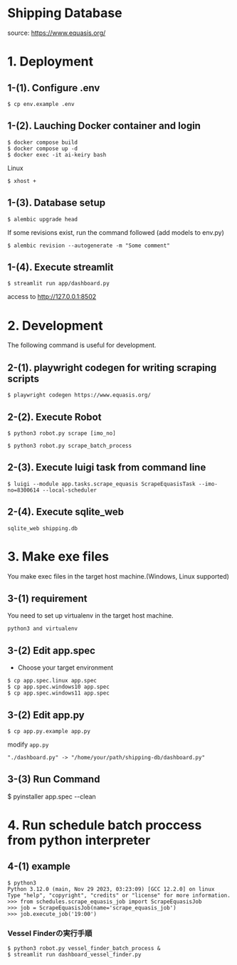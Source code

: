 # Shipping Database

source: https://www.equasis.org/

# 1. Deployment

## 1-(1). Configure .env

```
$ cp env.example .env
```

## 1-(2). Lauching Docker container and login

```
$ docker compose build
$ docker compose up -d
$ docker exec -it ai-keiry bash
```

Linux
```
$ xhost +
```

## 1-(3). Database setup

```
$ alembic upgrade head
```

If some revisions exist, run the command followed
(add models to env.py)

```
$ alembic revision --autogenerate -m "Some comment"
```

## 1-(4). Execute streamlit

```
$ streamlit run app/dashboard.py
```

access to http://127.0.0.1:8502


# 2. Development

The following command is useful for development.

## 2-(1). playwright codegen for writing scraping scripts

```
$ playwright codegen https://www.equasis.org/
```

## 2-(2). Execute Robot

```
$ python3 robot.py scrape [imo_no]
```

```
$ python3 robot.py scrape_batch_process
```

## 2-(3). Execute luigi task from command line

```
$ luigi --module app.tasks.scrape_equasis ScrapeEquasisTask --imo-no=8300614 --local-scheduler
```

## 2-(4). Execute sqlite_web

```
sqlite_web shipping.db
```

# 3. Make exe files

You make exec files in the target host machine.(Windows, Linux supported)

## 3-(1) requirement

You need to set up virtualenv in the target host machine.

```
python3 and virtualenv
```


## 3-(2) Edit app.spec

* Choose your target environment

```
$ cp app.spec.linux app.spec
$ cp app.spec.windows10 app.spec
$ cp app.spec.windows11 app.spec
```

## 3-(2) Edit app.py

```
$ cp app.py.example app.py
```

modify `app.py`

```
"./dashboard.py" -> "/home/your/path/shipping-db/dashboard.py"
```

## 3-(3) Run Command

$ pyinstaller app.spec --clean


# 4. Run schedule batch proccess from python interpreter

## 4-(1) example

```
$ python3
Python 3.12.0 (main, Nov 29 2023, 03:23:09) [GCC 12.2.0] on linux
Type "help", "copyright", "credits" or "license" for more information.
>>> from schedules.scrape_equasis_job import ScrapeEquasisJob
>>> job = ScrapeEquasisJob(name='scrape_equasis_job')
>>> job.execute_job('19:00')

```

### Vessel Finderの実行手順

```
$ python3 robot.py vessel_finder_batch_process &
$ streamlit run dashboard_vessel_finder.py
```
